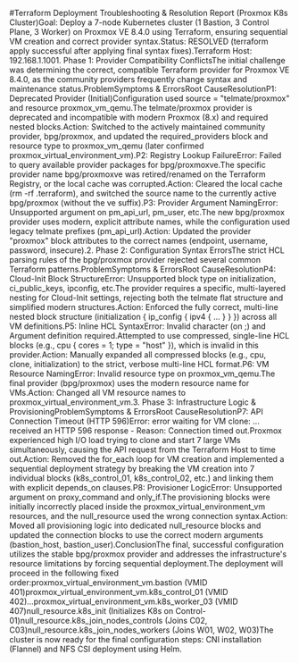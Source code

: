 #Terraform Deployment Troubleshooting & Resolution Report (Proxmox K8s Cluster)Goal: Deploy a 7-node Kubernetes cluster (1 Bastion, 3 Control Plane, 3 Worker) on Proxmox VE 8.4.0 using Terraform, ensuring sequential VM creation and correct provider syntax.Status: RESOLVED (terraform apply successful after applying final syntax fixes).Terraform Host: 192.168.1.1001. Phase 1: Provider Compatibility ConflictsThe initial challenge was determining the correct, compatible Terraform provider for Proxmox VE 8.4.0, as the community providers frequently change syntax and maintenance status.ProblemSymptoms & ErrorsRoot CauseResolutionP1: Deprecated Provider (Initial)Configuration used source = "telmate/proxmox" and resource proxmox_vm_qemu.The telmate/proxmox provider is deprecated and incompatible with modern Proxmox (8.x) and required nested blocks.Action: Switched to the actively maintained community provider, bpg/proxmox, and updated the required_providers block and resource type to proxmox_vm_qemu (later confirmed proxmox_virtual_environment_vm).P2: Registry Lookup FailureError: Failed to query available provider packages for bpg/proxmoxve.The specific provider name bpg/proxmoxve was retired/renamed on the Terraform Registry, or the local cache was corrupted.Action: Cleared the local cache (rm -rf .terraform), and switched the source name to the currently active bpg/proxmox (without the ve suffix).P3: Provider Argument NamingError: Unsupported argument on pm_api_url, pm_user, etc.The new bpg/proxmox provider uses modern, explicit attribute names, while the configuration used legacy telmate prefixes (pm_api_url).Action: Updated the provider "proxmox" block attributes to the correct names (endpoint, username, password, insecure).2. Phase 2: Configuration Syntax ErrorsThe strict HCL parsing rules of the bpg/proxmox provider rejected several common Terraform patterns.ProblemSymptoms & ErrorsRoot CauseResolutionP4: Cloud-Init Block StructureError: Unsupported block type on initialization, ci_public_keys, ipconfig, etc.The provider requires a specific, multi-layered nesting for Cloud-Init settings, rejecting both the telmate flat structure and simplified modern structures.Action: Enforced the fully correct, multi-line nested block structure (initialization { ip_config { ipv4 { ... } } }) across all VM definitions.P5: Inline HCL SyntaxError: Invalid character (on ;) and Argument definition required.Attempted to use compressed, single-line HCL blocks (e.g., cpu { cores = 1; type = "host" }), which is invalid in this provider.Action: Manually expanded all compressed blocks (e.g., cpu, clone, initialization) to the strict, verbose multi-line HCL format.P6: VM Resource NamingError: Invalid resource type on proxmox_vm_qemu.The final provider (bpg/proxmox) uses the modern resource name for VMs.Action: Changed all VM resource names to proxmox_virtual_environment_vm.3. Phase 3: Infrastructure Logic & ProvisioningProblemSymptoms & ErrorsRoot CauseResolutionP7: API Connection Timeout (HTTP 596)Error: error waiting for VM clone: ... received an HTTP 596 response - Reason: Connection timed out.Proxmox experienced high I/O load trying to clone and start 7 large VMs simultaneously, causing the API request from the Terraform Host to time out.Action: Removed the for_each loop for VM creation and implemented a sequential deployment strategy by breaking the VM creation into 7 individual blocks (k8s_control_01, k8s_control_02, etc.) and linking them with explicit depends_on clauses.P8: Provisioner LogicError: Unsupported argument on proxy_command and only_if.The provisioning blocks were initially incorrectly placed inside the proxmox_virtual_environment_vm resources, and the null_resource used the wrong connection syntax.Action: Moved all provisioning logic into dedicated null_resource blocks and updated the connection blocks to use the correct modern arguments (bastion_host, bastion_user).ConclusionThe final, successful configuration utilizes the stable bpg/proxmox provider and addresses the infrastructure's resource limitations by forcing sequential deployment.The deployment will proceed in the following fixed order:proxmox_virtual_environment_vm.bastion (VMID 401)proxmox_virtual_environment_vm.k8s_control_01 (VMID 402)...proxmox_virtual_environment_vm.k8s_worker_03 (VMID 407)null_resource.k8s_init (Initializes K8s on Control-01)null_resource.k8s_join_nodes_controls (Joins C02, C03)null_resource.k8s_join_nodes_workers (Joins W01, W02, W03)The cluster is now ready for the final configuration steps: CNI installation (Flannel) and NFS CSI deployment using Helm.
